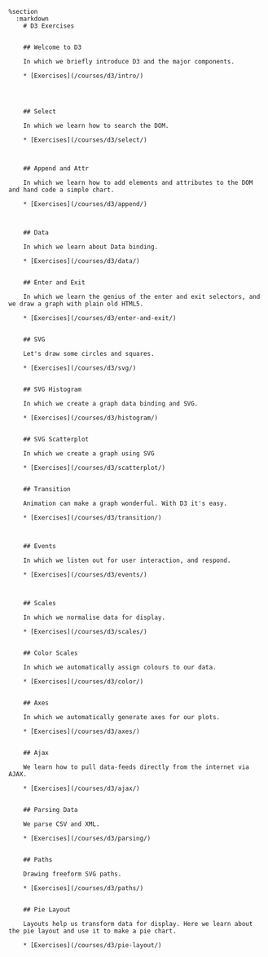     %section
      :markdown
        # D3 Exercises


        ## Welcome to D3

        In which we briefly introduce D3 and the major components.

        * [Exercises](/courses/d3/intro/)




        ## Select

        In which we learn how to search the DOM.

        * [Exercises](/courses/d3/select/)



        ## Append and Attr

        In which we learn how to add elements and attributes to the DOM and hand code a simple chart.

        * [Exercises](/courses/d3/append/)



        ## Data

        In which we learn about Data binding.

        * [Exercises](/courses/d3/data/)


        ## Enter and Exit

        In which we learn the genius of the enter and exit selectors, and we draw a graph with plain old HTML5.

        * [Exercises](/courses/d3/enter-and-exit/)


        ## SVG

        Let's draw some circles and squares.

        * [Exercises](/courses/d3/svg/)


        ## SVG Histogram

        In which we create a graph data binding and SVG.

        * [Exercises](/courses/d3/histogram/)


        ## SVG Scatterplot

        In which we create a graph using SVG

        * [Exercises](/courses/d3/scatterplot/)


        ## Transition

        Animation can make a graph wonderful. With D3 it's easy.

        * [Exercises](/courses/d3/transition/)



        ## Events

        In which we listen out for user interaction, and respond.

        * [Exercises](/courses/d3/events/)



        ## Scales

        In which we normalise data for display.

        * [Exercises](/courses/d3/scales/)


        ## Color Scales

        In which we automatically assign colours to our data.

        * [Exercises](/courses/d3/color/)


        ## Axes

        In which we automatically generate axes for our plots.

        * [Exercises](/courses/d3/axes/)


        ## Ajax

        We learn how to pull data-feeds directly from the internet via AJAX.

        * [Exercises](/courses/d3/ajax/)


        ## Parsing Data

        We parse CSV and XML.

        * [Exercises](/courses/d3/parsing/)


        ## Paths

        Drawing freeform SVG paths.

        * [Exercises](/courses/d3/paths/)


        ## Pie Layout

        Layouts help us transform data for display. Here we learn about the pie layout and use it to make a pie chart.

        * [Exercises](/courses/d3/pie-layout/)
